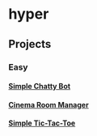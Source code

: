 # hyper

## Projects

### Easy

#### [Simple Chatty Bot](simple-chatty-bot)
#### [Cinema Room Manager](cinema-room-manager)
#### [Simple Tic-Tac-Toe](simple-tic-tac-toe)